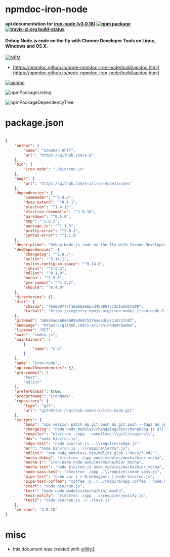 # npmdoc-iron-node

#### api documentation for  [iron-node (v3.0.18)](https://github.com/s-a/iron-node#readme)  [![npm package](https://img.shields.io/npm/v/npmdoc-iron-node.svg?style=flat-square)](https://www.npmjs.org/package/npmdoc-iron-node) [![travis-ci.org build-status](https://api.travis-ci.org/npmdoc/node-npmdoc-iron-node.svg)](https://travis-ci.org/npmdoc/node-npmdoc-iron-node)

#### Debug Node.js code on the fly with Chrome Developer Tools on Linux, Windows and OS X.

[![NPM](https://nodei.co/npm/iron-node.png?downloads=true&downloadRank=true&stars=true)](https://www.npmjs.com/package/iron-node)

- [https://npmdoc.github.io/node-npmdoc-iron-node/build/apidoc.html](https://npmdoc.github.io/node-npmdoc-iron-node/build/apidoc.html)

[![apidoc](https://npmdoc.github.io/node-npmdoc-iron-node/build/screenCapture.buildCi.browser.%252Ftmp%252Fbuild%252Fapidoc.html.png)](https://npmdoc.github.io/node-npmdoc-iron-node/build/apidoc.html)

![npmPackageListing](https://npmdoc.github.io/node-npmdoc-iron-node/build/screenCapture.npmPackageListing.svg)

![npmPackageDependencyTree](https://npmdoc.github.io/node-npmdoc-iron-node/build/screenCapture.npmPackageDependencyTree.svg)



# package.json

```json

{
    "author": {
        "name": "Stephan Ahlf",
        "url": "https://github.com/s-a"
    },
    "bin": {
        "iron-node": "./bin/run.js"
    },
    "bugs": {
        "url": "https://github.com/s-a/iron-node/issues"
    },
    "dependencies": {
        "commander": "^2.9.0",
        "deep-extend": "^0.4.1",
        "electron": "^1.4.15",
        "electron-recompile": "^1.0.16",
        "markdown": "^0.5.0",
        "nmp": "^1.0.3",
        "package.js": "^1.1.3",
        "pretty-error": "^2.0.2",
        "syntax-error": "^1.1.6"
    },
    "description": "Debug Node.js code on the fly with Chrome Developer Tools on Linux, Windows and OS X.",
    "devDependencies": {
        "changelog": "^1.0.7",
        "eslint": "^3.14.1",
        "eslint-config-xo-space": "^0.14.0",
        "jshint": "^2.9.4",
        "mdlint": "^0.1.0",
        "mocha": "^2.5.3",
        "pre-commit": "^1.2.2",
        "should": "^8.4.0"
    },
    "directories": {},
    "dist": {
        "shasum": "76d050773f16e66566bcd4ba857c73c1edd27d08",
        "tarball": "https://registry.npmjs.org/iron-node/-/iron-node-3.0.18.tgz"
    },
    "gitHead": "ab6a5aeaab6eb89ad6875176aeadca711471fc0f",
    "homepage": "https://github.com/s-a/iron-node#readme",
    "license": "MIT",
    "main": "index.js",
    "maintainers": [
        {
            "name": "s-a"
        }
    ],
    "name": "iron-node",
    "optionalDependencies": {},
    "pre-commit": [
        "test",
        "mdlint"
    ],
    "preferGlobal": true,
    "productName": "ironNode",
    "repository": {
        "type": "git",
        "url": "git+https://github.com/s-a/iron-node.git"
    },
    "scripts": {
        "bump": "npm version patch && git push && git push --tags && npm publish",
        "changelog": "node node_modules/changelog/bin/changelog.js all --markdown  > ./CHANGELOG.md",
        "compiler": "electron ./app --compile=c:\\git\\require\\",
        "dev": "node bin/run.js",
        "edge-test": "node bin/run.js ..\\require\\edge.js",
        "err": "node bin/run.js ..\\require\\error.js",
        "mdlint": "rem node_modules/.bin/mdlint glob \"docs/*.md\"",
        "mocha-debug": "electron ./app node_modules/mocha/bin/_mocha",
        "mocha-t": "iron-node node_modules/mocha/bin/_mocha",
        "mocha-test": "node bin/run.js node_modules/mocha/bin/_mocha",
        "node-sass-test": "electron ./app ..\\require\\node-sass.js",
        "pipe-test": "echo var i = 0;debugger; | node bin/run.js",
        "pipe-test-coffee": "coffee -p ./../require/app.coffee | node bin/run.js",
        "start": "node bin/run.js",
        "test": "node node_modules/mocha/bin/_mocha",
        "test-notify": "electron ./app ..\\require\\notify.js",
        "test2": "node bin/run.js ./../test.js"
    },
    "version": "3.0.18"
}
```



# misc
- this document was created with [utility2](https://github.com/kaizhu256/node-utility2)
